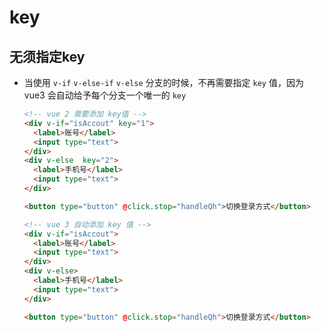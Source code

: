 # key

## 无须指定key

*   当使用 `v-if` `v-else-if` `v-else` 分支的时候，不再需要指定 `key` 值，因为 vue3 会自动给予每个分支一个唯一的 `key`

    ```html
    <!-- vue 2 需要添加 key值 -->
    <div v-if="isAccout" key="1">
      <label>账号</label>
      <input type="text">
    </div>
    <div v-else  key="2">
      <label>手机号</label>
      <input type="text">
    </div>

    <button type="button" @click.stop="handleQh">切换登录方式</button>
    ```

    ```html
    <!-- vue 3 自动添加 key 值 -->
    <div v-if="isAccout">
      <label>账号</label>
      <input type="text">
    </div>
    <div v-else>
      <label>手机号</label>
      <input type="text">
    </div>

    <button type="button" @click.stop="handleQh">切换登录方式</button>
    ```
